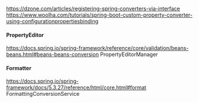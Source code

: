 https://dzone.com/articles/registering-spring-converters-via-interface
https://www.woolha.com/tutorials/spring-boot-custom-property-converter-using-configurationpropertiesbinding

#### PropertyEditor
https://docs.spring.io/spring-framework/reference/core/validation/beans-beans.html#beans-beans-conversion
PropertyEditorManager 

#### Formatter
https://docs.spring.io/spring-framework/docs/5.3.27/reference/html/core.html#format
FormattingConversionService